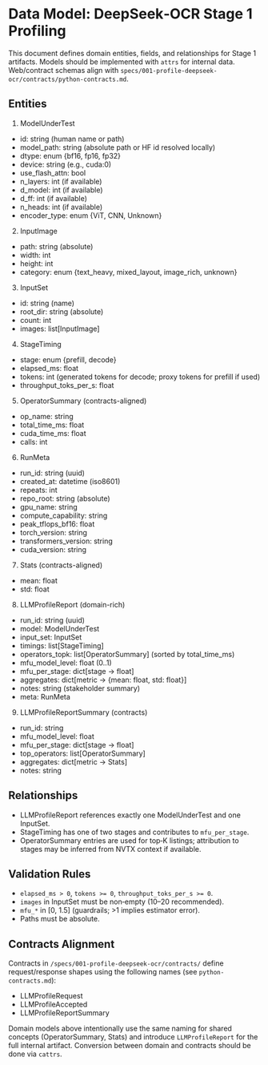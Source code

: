 # Data Model: DeepSeek‑OCR Stage 1 Profiling

This document defines domain entities, fields, and relationships for Stage 1 artifacts. Models should be implemented with `attrs` for internal data. Web/contract schemas align with `specs/001-profile-deepseek-ocr/contracts/python-contracts.md`.

## Entities

1) ModelUnderTest
- id: string (human name or path)
- model_path: string (absolute path or HF id resolved locally)
- dtype: enum {bf16, fp16, fp32}
- device: string (e.g., cuda:0)
- use_flash_attn: bool
- n_layers: int (if available)
- d_model: int (if available)
- d_ff: int (if available)
- n_heads: int (if available)
- encoder_type: enum {ViT, CNN, Unknown}

2) InputImage
- path: string (absolute)
- width: int
- height: int
- category: enum {text_heavy, mixed_layout, image_rich, unknown}

3) InputSet
- id: string (name)
- root_dir: string (absolute)
- count: int
- images: list[InputImage]

4) StageTiming
- stage: enum {prefill, decode}
- elapsed_ms: float
- tokens: int (generated tokens for decode; proxy tokens for prefill if used)
- throughput_toks_per_s: float

5) OperatorSummary (contracts-aligned)
- op_name: string
- total_time_ms: float
- cuda_time_ms: float
- calls: int

6) RunMeta
- run_id: string (uuid)
- created_at: datetime (iso8601)
- repeats: int
- repo_root: string (absolute)
- gpu_name: string
- compute_capability: string
- peak_tflops_bf16: float
- torch_version: string
- transformers_version: string
- cuda_version: string

7) Stats (contracts-aligned)
- mean: float
- std: float

8) LLMProfileReport (domain-rich)
- run_id: string (uuid)
- model: ModelUnderTest
- input_set: InputSet
- timings: list[StageTiming]
- operators_topk: list[OperatorSummary] (sorted by total_time_ms)
- mfu_model_level: float (0..1)
- mfu_per_stage: dict[stage -> float]
- aggregates: dict[metric -> {mean: float, std: float}]
- notes: string (stakeholder summary)
- meta: RunMeta

9) LLMProfileReportSummary (contracts)
- run_id: string
- mfu_model_level: float
- mfu_per_stage: dict[stage -> float]
- top_operators: list[OperatorSummary]
- aggregates: dict[metric -> Stats]
- notes: string

## Relationships

- LLMProfileReport references exactly one ModelUnderTest and one InputSet.
- StageTiming has one of two stages and contributes to `mfu_per_stage`.
- OperatorSummary entries are used for top‑K listings; attribution to stages may be inferred from NVTX context if available.

## Validation Rules

- `elapsed_ms > 0`, `tokens >= 0`, `throughput_toks_per_s >= 0`.
- `images` in InputSet must be non‑empty (10–20 recommended).
- `mfu_*` in [0, 1.5] (guardrails; >1 implies estimator error).
- Paths must be absolute.

## Contracts Alignment

Contracts in `/specs/001-profile-deepseek-ocr/contracts/` define request/response shapes using the following names (see `python-contracts.md`):
- LLMProfileRequest
- LLMProfileAccepted
- LLMProfileReportSummary

Domain models above intentionally use the same naming for shared concepts (OperatorSummary, Stats) and introduce `LLMProfileReport` for the full internal artifact. Conversion between domain and contracts should be done via `cattrs`.
